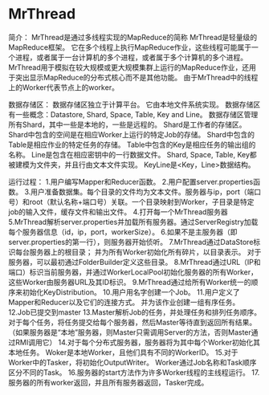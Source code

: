 # MrThread
简介：
MrThread是通过多线程实现的MapReduce的简称
MrThread是轻量级的MapReduce框架。 它在多个线程上执行MapReduce作业，这些线程可能属于一个进程，或者属于一台计算机的多个进程，或者属于多个计算机的多个进程。
MrThread用于模拟在较大规模或更大规模集群上运行的MapReduce作业，还用于突出显示MapReduce的分布式核心而不是其他功能。 由于MrThread中的线程上的Worker代表节点上的worker。

数据存储区：
数据存储区独立于计算平台。 它由本地文件系统实现。 数据存储区有一些概念：Datastore, Shard, Space, Table, Key and Line。
数据存储区管理所有Shard，其中一些是本地的，一些是远程的。
Shard是工作者的存储区。
Shard中包含的空间是在相应Worker上运行的特定Job的存储。
Shard中包含的Table是相应作业的特定任务的存储。
Table中包含的Key是相应任务的输出组的名称。
Line是包含在相应密钥中的一行数据文件。
Shard, Space, Table, Key都被建模为文件夹，并且行由文本文件实现。
KeyLine是<Key，Line>数据结构。

运行过程：
1.用户编写Mapper和Reducer函数。
2.用户配置server.properties函数。
3.用户准备数据集。每个目录的文件均为文本文件。服务器与ip，port（端口号）和root（默认名称+端口号）关联。一个目录映射到Worker，子目录是特定job的输入文件，缓存文件和输出文件。
4.打开每一个MrThread服务器
5.MrThread解析server.properties并加载所有服务器。通过ServerRegistry加载每个服务器信息（id，ip，port，workerSize）。
6.如果不是主服务器（即server.properties的第一行），则服务器开始侦听。
7.MrThread通过DataStore标识每台服务器上的根目录； 并为所有Worker初始化所有碎片，以目录表示。 对于服务器，可以最初通过FolderBuilder定义这些目录。
8.MrThread通过URL（IP和端口）标识当前服务器，并通过WorkerLocalPool初始化服务器的所有Worker，这些Worker由服务器URL及其ID标识。
9.MrThread通过给所有Worker统一的顺序来初始化KeyDistribution。
10.用户用名字创建一个Job。
11.用户定义了Mapper和Reducer以及它们的连接方式。 并为该作业创建一组有序任务。
12.Job已提交到master
13.Master解析Job的任务，并处理任务和排列任务顺序。对于每个任务，将任务提交给每个服务器，然后Master等待直到返回所有结果。（如果服务器是“本地”服务器，则Master只需调用Server的方法，否则Master通过RMI调用它）
14.对于每个分布式服务器，服务器将为其中每个Worker初始化其本地任务。 Woker是本地Worker，且他们具有不同的WorkerID。
15.对于Worker中的Tasker，将初始化OutputWriter。 Worker通过Job名称和Task顺序区分不同的Task。
16.服务器的start方法作为许多Worker线程的主线程运行。
17.服务器的所有worker返回，并且所有服务器返回，Tasker完成。
